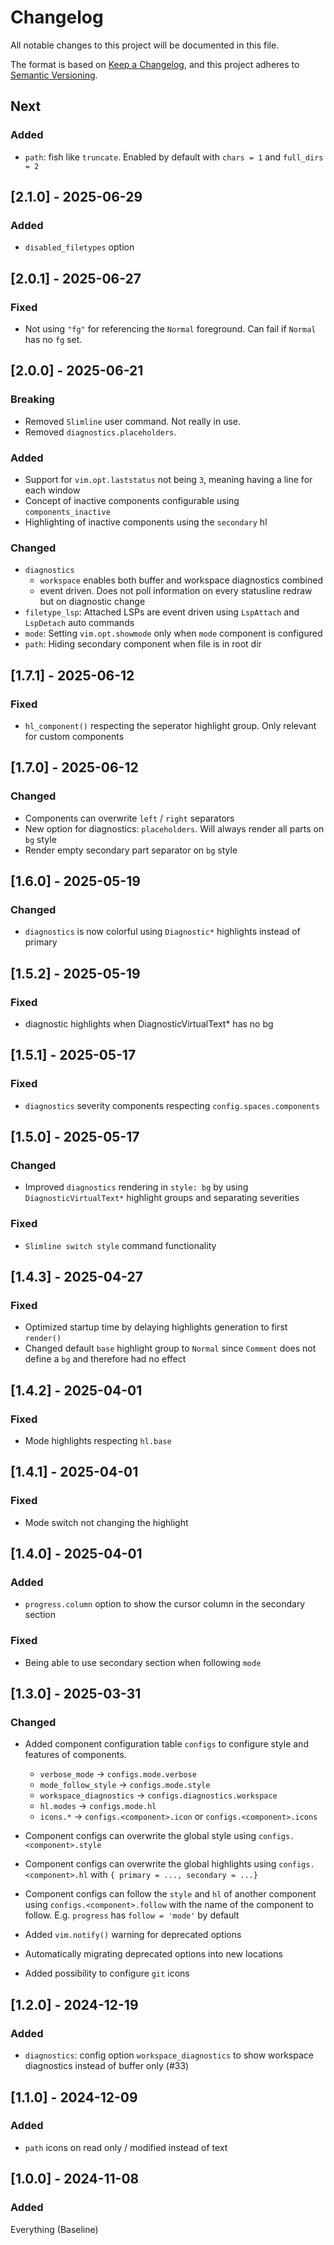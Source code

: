 # Changelog

All notable changes to this project will be documented in this file.

The format is based on [Keep a Changelog](https://keepachangelog.com/en/1.1.0/),
and this project adheres to [Semantic Versioning](https://semver.org/spec/v2.0.0.html).

## Next

### Added

- `path`: fish like `truncate`. Enabled by default with `chars = 1` and `full_dirs = 2`

## [2.1.0] - 2025-06-29

### Added

- `disabled_filetypes` option

## [2.0.1] - 2025-06-27

### Fixed

- Not using `"fg"` for referencing the `Normal` foreground. Can fail if `Normal` has no `fg` set.

## [2.0.0] - 2025-06-21

### Breaking

- Removed `Slimline` user command. Not really in use.
- Removed `diagnostics.placeholders`.

### Added

- Support for `vim.opt.laststatus` not being `3`, meaning having a line for each window
- Concept of inactive components configurable using `components_inactive`
- Highlighting of inactive components using the `secondary` hl

### Changed

- `diagnostics`
  - `workspace` enables both buffer and workspace diagnostics combined
  - event driven. Does not poll information on every statusline redraw but on diagnostic change
- `filetype_lsp`: Attached LSPs are event driven using `LspAttach` and `LspDetach` auto commands
- `mode`: Setting `vim.opt.showmode` only when `mode` component is configured
- `path`: Hiding secondary component when file is in root dir

## [1.7.1] - 2025-06-12

### Fixed

- `hl_component()` respecting the seperator highlight group. Only relevant for custom components

## [1.7.0] - 2025-06-12

### Changed

- Components can overwrite `left` / `right` separators
- New option for diagnostics: `placeholders`. Will always render all parts on `bg` style
- Render empty secondary part separator on `bg` style

## [1.6.0] - 2025-05-19

### Changed

- `diagnostics` is now colorful using `Diagnostic*` highlights instead of primary

## [1.5.2] - 2025-05-19

### Fixed

- diagnostic highlights when DiagnosticVirtualText\* has no bg

## [1.5.1] - 2025-05-17

### Fixed

- `diagnostics` severity components respecting `config.spaces.components`

## [1.5.0] - 2025-05-17

### Changed

- Improved `diagnostics` rendering in `style: bg` by using `DiagnosticVirtualText*` highlight groups and separating severities

### Fixed

- `Slimline switch style` command functionality

## [1.4.3] - 2025-04-27

### Fixed

- Optimized startup time by delaying highlights generation to first `render()`
- Changed default `base` highlight group to `Normal` since `Comment` does not define a `bg` and therefore had no effect

## [1.4.2] - 2025-04-01

### Fixed

- Mode highlights respecting `hl.base`

## [1.4.1] - 2025-04-01

### Fixed

- Mode switch not changing the highlight

## [1.4.0] - 2025-04-01

### Added

- `progress.column` option to show the cursor column in the secondary section

### Fixed

- Being able to use secondary section when following `mode`

## [1.3.0] - 2025-03-31

### Changed

- Added component configuration table `configs` to configure style and features of components.
  - `verbose_mode` -> `configs.mode.verbose`
  - `mode_follow_style` -> `configs.mode.style`
  - `workspace_diagnostics` -> `configs.diagnostics.workspace`
  - `hl.modes` -> `configs.mode.hl`
  - `icons.*` -> `configs.<component>.icon` or `configs.<component>.icons`

- Component configs can overwrite the global style using `configs.<component>.style`
- Component configs can overwrite the global highlights using `configs.<component>.hl` with `{ primary = ..., secondary = ...}`
- Component configs can follow the `style` and `hl` of another component using `configs.<component>.follow` with the name of the component to follow. E.g. `progress` has `follow = 'mode'` by default

- Added `vim.notify()` warning for deprecated options
- Automatically migrating deprecated options into new locations
- Added possibility to configure `git` icons

## [1.2.0] - 2024-12-19

### Added

- `diagnostics`: config option `workspace_diagnostics` to show workspace diagnostics instead of buffer only (#33)

## [1.1.0] - 2024-12-09

### Added

- `path` icons on read only / modified instead of text

## [1.0.0] - 2024-11-08

### Added

Everything (Baseline)
